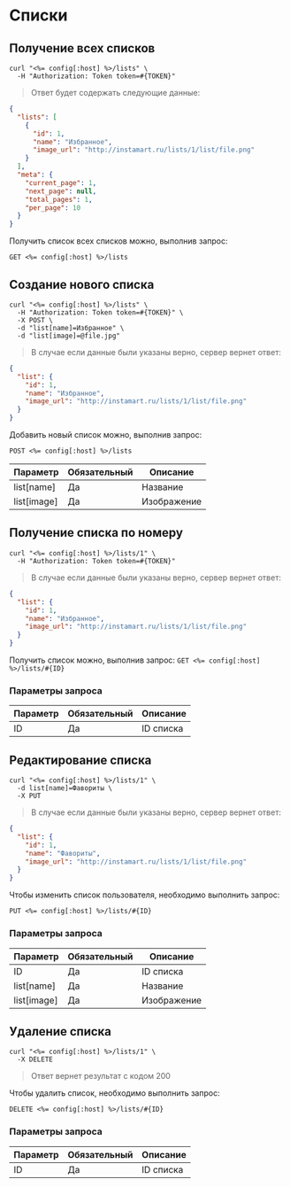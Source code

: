 # Списки

## Получение всех списков

```shell
curl "<%= config[:host] %>/lists" \
  -H "Authorization: Token token=#{TOKEN}"
```

> Ответ будет содержать следующие данные:

```json
{
  "lists": [
    {
      "id": 1,
      "name": "Избранное",
      "image_url": "http://instamart.ru/lists/1/list/file.png"
    }
  ],
  "meta": {
    "current_page": 1,
    "next_page": null,
    "total_pages": 1,
    "per_page": 10
  }
}
```

Получить список всех списков можно, выполнив запрос:

`GET <%= config[:host] %>/lists`

## Создание нового списка

```shell
curl "<%= config[:host] %>/lists" \
  -H "Authorization: Token token=#{TOKEN}" \
  -X POST \
  -d "list[name]=Избранное" \
  -d "list[image]=@file.jpg"
```

> В случае если данные были указаны верно, сервер вернет ответ:

```json
{
  "list": {
    "id": 1,
    "name": "Избранное",
    "image_url": "http://instamart.ru/lists/1/list/file.png"
  }
}
```

Добавить новый список можно, выполнив запрос:

`POST <%= config[:host] %>/lists`

Параметр | Обязательный | Описание
--------- | ------- | -----------
list[name] | Да | Название
list[image] | Да | Изображение

## Получение списка по номеру

```shell
curl "<%= config[:host] %>/lists/1" \
  -H "Authorization: Token token=#{TOKEN}"
```

> В случае если данные были указаны верно, сервер вернет ответ:

```json
{
  "list": {
    "id": 1,
    "name": "Избранное",
    "image_url": "http://instamart.ru/lists/1/list/file.png"
  }
}
```

Получить список можно, выполнив запрос:
`GET <%= config[:host] %>/lists/#{ID}`

### Параметры запроса

Параметр | Обязательный | Описание
--------- | ------- | -----------
ID | Да | ID списка

## Редактирование списка

```shell
curl "<%= config[:host] %>/lists/1" \
  -d list[name]=Фавориты \
  -X PUT
```

> В случае если данные были указаны верно, сервер вернет ответ:

```json
{
  "list": {
    "id": 1,
    "name": "Фавориты",
    "image_url": "http://instamart.ru/lists/1/list/file.png"
  }
}
```

Чтобы изменить список пользователя, необходимо выполнить запрос:

`PUT <%= config[:host] %>/lists/#{ID}`

### Параметры запроса

Параметр | Обязательный | Описание
--------- | ------- | -----------
ID | Да | ID списка
list[name] | Да | Название
list[image] | Да | Изображение

## Удаление списка

```shell
curl "<%= config[:host] %>/lists/1" \
  -X DELETE
```
> Ответ вернет результат с кодом 200

Чтобы удалить список, необходимо выполнить запрос:

`DELETE <%= config[:host] %>/lists/#{ID}`

### Параметры запроса

Параметр | Обязательный | Описание
--------- | ------- | -----------
ID | Да | ID списка
